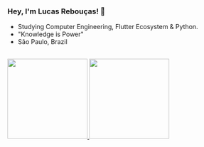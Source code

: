 ### Hey, I'm Lucas Rebouças! 👋

- Studying Computer Engineering, Flutter Ecosystem & Python.
- "Knowledge is Power"
- São Paulo, Brazil

##

<div>
  <a href="https://github.com/LucasReb">
  <img height="180px" src= "https://github-readme-stats.vercel.app/api?username=LucasReb&count_private=true&show_icons=true&theme=midnight-purple&include_all_commits=true"/>
  <img height="180em" src="https://github-readme-stats.vercel.app/api/top-langs/?username=LucasReb&layout=compact&langs_count=5&theme=midnight-purple"/>
</div>

  ##
